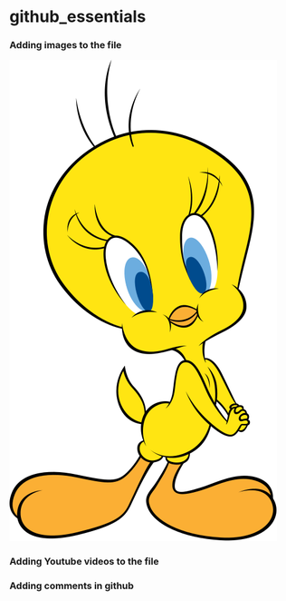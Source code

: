 # github_essentials

### Adding images to the file 
![img](./images/Tweety.svg)

### Adding Youtube videos to the file


### Adding comments in github
<!---MARKDOWN CHEATSHEET - https://github.com/adam-p/markdown-here/wiki/Markdown-Cheatsheet--->
